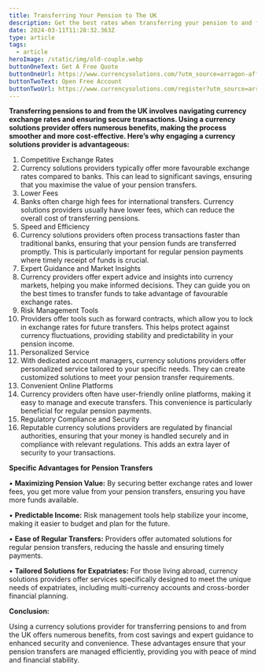 ```yaml
---
title: Transferring Your Pension to The UK
description: Get the best rates when transferring your pension to and from the UK
date: 2024-03-11T11:28:32.363Z
type: article
tags:
  - article
heroImage: /static/img/old-couple.webp
buttonOneText: Get A Free Quote
buttonOneUrl: https://www.currencysolutions.com/?utm_source=arragon-affiliates
buttonTwoText: Open Free Account
buttonTwoUrl: https://www.currencysolutions.com/register?utm_source=arragon-affiliates
---
```

**Transferring pensions to and from the UK involves navigating currency exchange rates and ensuring secure transactions. Using a currency solutions provider offers numerous benefits, making the process smoother and more cost-effective. Here’s why engaging a currency solutions provider is advantageous:**

1. Competitive Exchange Rates
2. Currency solutions providers typically offer more favourable exchange rates compared to banks. This can lead to significant savings, ensuring that you maximise the value of your pension transfers.
3. Lower Fees
4. Banks often charge high fees for international transfers. Currency solutions providers usually have lower fees, which can reduce the overall cost of transferring pensions.
5. Speed and Efficiency
6. Currency solutions providers often process transactions faster than traditional banks, ensuring that your pension funds are transferred promptly. This is particularly important for regular pension payments where timely receipt of funds is crucial.
7. Expert Guidance and Market Insights
8. Currency providers offer expert advice and insights into currency markets, helping you make informed decisions. They can guide you on the best times to transfer funds to take advantage of favourable exchange rates.
9. Risk Management Tools
10. Providers offer tools such as forward contracts, which allow you to lock in exchange rates for future transfers. This helps protect against currency fluctuations, providing stability and predictability in your pension income.
11. Personalized Service
12. With dedicated account managers, currency solutions providers offer personalized service tailored to your specific needs. They can create customized solutions to meet your pension transfer requirements.
13. Convenient Online Platforms
14. Currency providers often have user-friendly online platforms, making it easy to manage and execute transfers. This convenience is particularly beneficial for regular pension payments.
15. Regulatory Compliance and Security
16. Reputable currency solutions providers are regulated by financial authorities, ensuring that your money is handled securely and in compliance with relevant regulations. This adds an extra layer of security to your transactions.

**Specific Advantages for Pension Transfers**

•	**Maximizing Pension Value:** By securing better exchange rates and lower fees, you get more value from your pension transfers, ensuring you have more funds available.

•	**Predictable Income:** Risk management tools help stabilize your income, making it easier to budget and plan for the future.

•	**Ease of Regular Transfers:** Providers offer automated solutions for regular pension transfers, reducing the hassle and ensuring timely payments.

•	**Tailored Solutions for Expatriates:** For those living abroad, currency solutions providers offer services specifically designed to meet the unique needs of expatriates, including multi-currency accounts and cross-border financial planning.

**Conclusion:**

Using a currency solutions provider for transferring pensions to and from the UK offers numerous benefits, from cost savings and expert guidance to enhanced security and convenience. These advantages ensure that your pension transfers are managed efficiently, providing you with peace of mind and financial stability.
